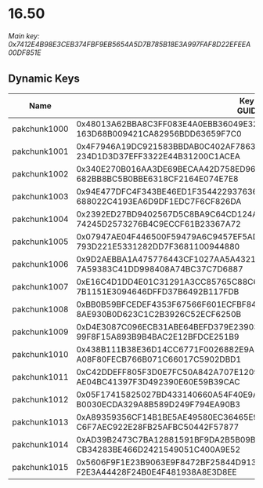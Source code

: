 # 16.50

###### Main key: 0x7412E4B98E3CEB374FBF9EB5654A5D7B785B18E3A997FAF8D22EFEEA00DF851E

## Dynamic Keys

| Name         | Key<br/>GUID                                                                                            |
|--------------|---------------------------------------------------------------------------------------------------------|
| pakchunk1000 | 0x48013A62BBA8C3FF083E4A0EBB36049E3245CAF06EC0B348D75CFDFF911FC8BD<br/>163D68B009421CA82956BDD63659F7C0 |
| pakchunk1001 | 0x4F7946A19DC921583BBDAB0C402AF7863C91A3CC7E1D2D40AE1E375EF7542ACB<br/>234D1D3D37EFF3322E44B31200C1ACEA |
| pakchunk1002 | 0x340E270B016AA3DE69BECAA42D758ED960DD2D8F8C406723F7B37AB7CF350501<br/>682BB8BC5B0BBE6318CF2164E074E7E8 |
| pakchunk1003 | 0x94E477DFC4F343BE46ED1F354422937636266028E148A24807E49C3D86A7368C<br/>688022C4193EA6D9DF1EDC7F6CF826DA |
| pakchunk1004 | 0x2392ED27BD9402567D5C8BA9C64CD124A8919D212412F11CE43F3E4ACE2ED889<br/>74245D2573276B4C9ECCF61B23367A72 |
| pakchunk1005 | 0x07947AE04F446500F59479A6C9457EF5AD5750439C61F768A49DDABC421C5711<br/>793D221E5331282DD7F3681100944880 |
| pakchunk1006 | 0x9D2AEBBA1A475776443CF1027AA5A4321FFA981173403F321052994BAA097AEF<br/>7A59383C41DD998408A74BC37C7D6887 |
| pakchunk1007 | 0xE16C4D1DD4E01C31291A3CC85765C88C63B8D64CA2C2080542976AF32FA8D636<br/>7B1151E3094646DFFD37B6492B117FDB |
| pakchunk1008 | 0xBB0B59BFCEDEF4353F67566F601ECFBF84DD450E3F6514FD9D8242C184A695B2<br/>8AE930B0D623C1C2B3926C52ECF6250B |
| pakchunk1009 | 0xD4E3087C096ECB31ABE64BEFD379E2390317A7F0FE335B3F7FF9874EFE763EB9<br/>99F8F15A893B9B4BAC2E12BFDCE251B9 |
| pakchunk1010 | 0x438B111B38E36D14CC6771F0026882E9AEBED35ECA81752C2DAA73B3BD4E584B<br/>A08F80FECB766B071C66017C5902DBD1 |
| pakchunk1011 | 0xC42DDEFF805F3D0E7FC50A842A707E1209B3ACE70B88E0AA8900AE641E95F407<br/>AE04BC41397F3D492390E60E59B39CAC |
| pakchunk1012 | 0x05F17415825027BD433140660A54F40E9A6C3B2FB54B29FC7C6BBAA8DB538171<br/>B0030ECDA329A8B589D249F794EA90B3 |
| pakchunk1013 | 0xA89359356CF14B1BE5AE49580EC36465E93D383F24195EA523E1DF9A6FA4D201<br/>C6F7AEC922E28FB25AFBC50442F57877 |
| pakchunk1014 | 0xAD39B2473C7BA12881591BF9DA2B5B09B00594B232ED6E9D6680DC7F24CC9B2A<br/>CB34283BE466D2421549051C400A9E52 |
| pakchunk1015 | 0x5606F9F1E23B9063E9F8472BF25844D9132829E08B146D2C58012E816576F790<br/>F2E3A44428F24B0E4F481938A8E3D8EE |
